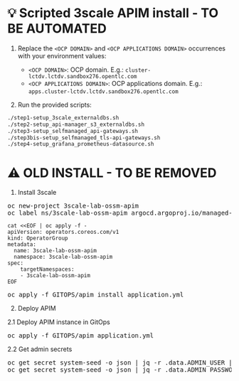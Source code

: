 # :bulb: Scripted 3scale APIM install - TO BE AUTOMATED

1. Replace the `<OCP DOMAIN>` and `<OCP APPLICATIONS DOMAIN>` occurrences with your environment values:
    - `<OCP DOMAIN>`: OCP domain. E.g.: `cluster-lctdv.lctdv.sandbox276.opentlc.com`
    - `<OCP APPLICATIONS DOMAIN>`: OCP applications domain. E.g.: `apps.cluster-lctdv.lctdv.sandbox276.opentlc.com`

2. Run the provided scripts:

```zsh
./step1-setup_3scale_externaldbs.sh
./step2-setup_api-manager_s3_externaldbs.sh
./step3-setup_selfmanaged_api-gateways.sh
./step3bis-setup_selfmanaged_tls-api-gateways.sh
./step4-setup_grafana_prometheus-datasource.sh
```

# :warning: OLD INSTALL - TO BE REMOVED

1.  Install 3scale
<pre>
oc new-project 3scale-lab-ossm-apim
oc label ns/3scale-lab-ossm-apim argocd.argoproj.io/managed-by=gitops-lab-ossm-apim
</pre>

```
cat <<EOF | oc apply -f -
apiVersion: operators.coreos.com/v1
kind: OperatorGroup
metadata:
  name: 3scale-lab-ossm-apim
  namespace: 3scale-lab-ossm-apim 
spec:
    targetNamespaces:
    - 3scale-lab-ossm-apim
EOF
```

<pre>
oc apply -f GITOPS/apim_install_application.yml
</pre>

2. Deploy APIM

2.1 Deploy APIM instance in GitOps
<pre>
oc apply -f GITOPS/apim_application.yml
</pre>

2.2 Get admin secrets
<pre>
oc get secret system-seed -o json | jq -r .data.ADMIN_USER | base64 -d
oc get secret system-seed -o json | jq -r .data.ADMIN_PASSWORD | base64 -d
</pre>

